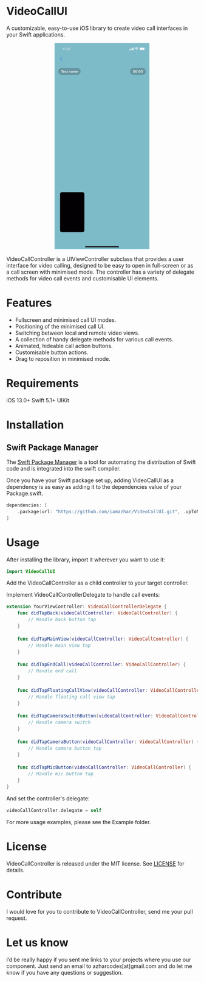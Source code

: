 # VideoCallUI

A customizable, easy-to-use iOS library to create video call interfaces in your Swift applications.

<div align="center">
    <img src="preview.gif" width="250">
</div>

VideoCallController is a UIViewController subclass that provides a user interface for video calling, designed to be easy to open in full-screen or as a call screen with minimised mode. The controller has a variety of delegate methods for video call events and customisable UI elements.

# Features

- Fullscreen and minimised call UI modes.
- Positioning of the minimised call UI.
- Switching between local and remote video views.
- A collection of handy delegate methods for various call events.
- Animated, hideable call action buttons.
- Customisable button actions.
- Drag to reposition in minimised mode.

# Requirements

iOS 13.0+
Swift 5.1+
UIKit

# Installation

## Swift Package Manager

The [Swift Package Manager](https://swift.org/package-manager/) is a tool for automating the distribution of Swift code and is integrated into the swift compiler.

Once you have your Swift package set up, adding VideoCallUI as a dependency is as easy as adding it to the dependencies value of your Package.swift.

```swift
dependencies: [
    .package(url: "https://github.com/iamazhar/VideoCallUI.git", .upToNextMajor(from: "1.0.0"))
]
```

# Usage

After installing the library, import it wherever you want to use it:

```swift
import VideoCallUI
```
Add the VideoCallController as a child controller to your target controller.

Implement VideoCallControllerDelegate to handle call events:

```swift
extension YourViewController: VideoCallControllerDelegate {
    func didTapBack(videoCallController: VideoCallController) {
        // Handle back button tap
    }
    
    func didTapMainView(videoCallController: VideoCallController) {
        // Handle main view tap
    }
    
    func didTapEndCall(videoCallController: VideoCallController) {
        // Handle end call
    }
    
    func didTapFloatingCallView(videoCallController: VideoCallController) {
        // Handle floating call view tap
    }
    
    func didTapCameraSwitchButton(videoCallController: VideoCallController) {
        // Handle camera switch
    }
    
    func didTapCameraButton(videoCallController: VideoCallController) {
        // Handle camera button tap
    }
    
    func didTapMicButton(videoCallController: VideoCallController) {
        // Handle mic button tap
    }
}
```
And set the controller's delegate:

```swift
videoCallController.delegate = self
```

For more usage examples, please see the Example folder.

# License

VideoCallController is released under the MIT license. See [LICENSE](LICENSE) for details.

# Contribute

I would love for you to contribute to VideoCallController, send me your pull request.

# Let us know

I’d be really happy if you sent me links to your projects where you use our component. Just send an email to azharcodes[at]gmail.com and do let me know if you have any questions or suggestion.
